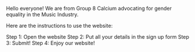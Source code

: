 Hello everyone! We are from Group 8 Calcium advocating for gender equality in the Music Industry.

Here are the instructions to use the website:

Step 1: Open the website
Step 2: Put all your details in the sign up form
Step 3: Submit!
Step 4: Enjoy our website!

